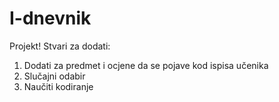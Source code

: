 # I-dnevnik
 Projekt!
 Stvari za dodati:
1. Dodati za predmet i ocjene da se pojave kod ispisa učenika
2. Slučajni odabir
3. Naučiti kodiranje
